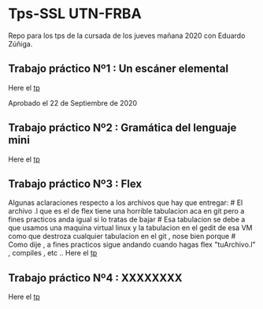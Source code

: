 # Tps-SSL UTN-FRBA
Repo para los tps de la cursada de los jueves mañana 2020 con Eduardo Zúñiga.

## Trabajo práctico Nº1 : Un escáner elemental
Here el [tp](https://github.com/Matiassgg/Grupo-TPs-Sintaxis/tree/master/Tp%201)

Aprobado el 22 de Septiembre de 2020 

## Trabajo práctico Nº2 : Gramática del lenguaje mini
Here el [tp](https://github.com/Matiassgg/Grupo-TPs-Sintaxis/tree/master/Tp%202)

## Trabajo práctico Nº3 : Flex

Algunas aclaraciones respecto a los archivos que hay que entregar:
    # El archivo .l que es el de flex tiene una horrible tabulacion aca en git pero a fines practicos anda igual si lo tratas de bajar
    # Esa tabulacion se debe a que usamos una maquina virtual linux y la tabulacion en el gedit de esa VM como que
    destroza cualquier tabulacion en el git , nose bien porque
    # Como dije , a fines practicos sigue andando cuando hagas flex "tuArchivo.l" , compiles , etc ..
Here el [tp](https://github.com/Matiassgg/Grupo-TPs-Sintaxis/tree/master/Tp%203)

## Trabajo práctico Nº4 : XXXXXXXX
Here el [tp](https://github.com/Matiassgg/Grupo-TPs-Sintaxis)
